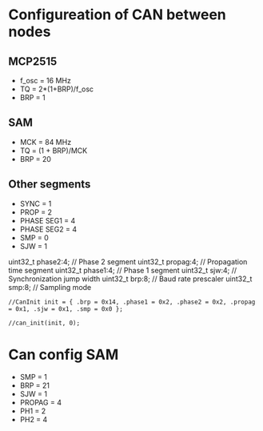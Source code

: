# Configureation of CAN between nodes
## MCP2515
- f_osc = 16 MHz
- TQ = 2*(1+BRP)/f_osc
- BRP = 1




## SAM
- MCK = 84 MHz
- TQ = (1 + BRP)/MCK
- BRP = 20

## Other segments
- SYNC = 1
- PROP = 2  
- PHASE SEG1 = 4
- PHASE SEG2 = 4
- SMP = 0
- SJW = 1

uint32_t phase2:4;  // Phase 2 segment
uint32_t propag:4;  // Propagation time segment
uint32_t phase1:4;  // Phase 1 segment
uint32_t sjw:4;     // Synchronization jump width
uint32_t brp:8;     // Baud rate prescaler
uint32_t smp:8;     // Sampling mode


    //CanInit init = { .brp = 0x14, .phase1 = 0x2, .phase2 = 0x2, .propag = 0x1, .sjw = 0x1, .smp = 0x0 };

    //can_init(init, 0);


# Can config SAM
- SMP = 1
- BRP = 21
- SJW = 1
- PROPAG = 4
- PH1 = 2
- PH2 = 4